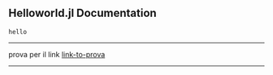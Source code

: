 ## Helloworld.jl Documentation

```@docs
hello
```
---

prova per il link [link-to-prova](@ref)

---